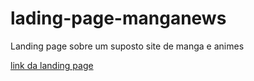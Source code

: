 # lading-page-manganews
 Landing page sobre um suposto site de manga e animes

<a href="https://alekaugusto.github.io/lading-page-manganews/index.html" target="_blank">link da landing page </a>